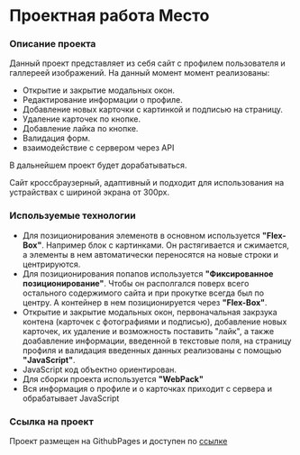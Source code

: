 # Проектная работа Место 
 
 
### Описание проекта 
Данный проект представляет из себя сайт с профилем пользователя и галлереей изображений. На данный момент момент реализованы: 
- Открытие и закрытие модальных окон. 
- Редактирование информации о профиле. 
- Добавление новых карточки с картинкой и подписью на страницу. 
- Удаление карточек по кнопке. 
- Добавление лайка по кнопке. 
- Валидация форм. 
- взаимодействие с сервером через API 
 
В дальнейшем проект будет дорабатываться. 
 
Сайт кроссбраузерный, адаптивный и подходит для использования на устрайствах с шириной экрана от 300px. 
 
 
### Используемые технологии 
 
- Для позиционирования элеменотв в основном используется **"Flex-Box"**. 
Например блок с картинками. Он растягивается и сжимается, а элементы в нем автоматически переносятся на новые строки и центрируются. 
- Для позиционирования попапов используется **"Фиксированное позиционирование"**. Чтобы он располгался поверх всего остального содержимого сайта и при прокутке всегда был по центру. А контейнер в нем позиционируется через **"Flex-Box"**. 
- Открытие и закрытие модальных окон, первоначальная закрзука контена (карточек с фотографиями и подписью), добавление новых карточек, их удаление и возможность поставить "лайк", а также доабавление информации, введенной в текстовые поля, на страницу профиля и валидация введенных данных реализованы с помощью **"JavaScript"**. 
- JavaScript код объектно ориентирован. 
- Для сборки проекта используется **"WebPack"** 
- Вся информация о профиле и о карточках приходит с сервера и обрабатывает JavaScript 
 
### Ссылка на проект 
 
Проект размещен на GithubPages и доступен по [ссылке](https://ruslan43g.github.io/mesto/index.html "ссылке") 
